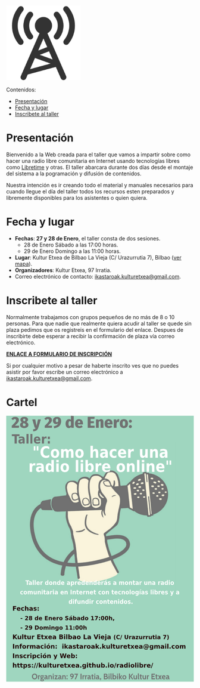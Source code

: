 <img src="img/radio.PNG" width="200" height="200" />

Contenidos:

* [Presentación](#presentación)
* [Fecha y lugar](#fecha-y-lugar)
* [Inscribete al taller](#inscribete-al-taller)

# Presentación 

Bienvenido a la Web creada para el taller que vamos a impartir sobre como hacer una radio libre comunitaria en Internet usando tecnologías libres como [Libretime](https://github.com/LibreTime) y otras. El taller abarcara durante dos días desde el montaje del sistema a la pogramación y difusión de contenidos. 

Nuestra intención es ir creando todo el material y manuales necesarios para cuando llegue el día del taller todos los recursos esten preparados y libremente disponibles para los asistentes o quien quiera.

# Fecha y lugar

* **Fechas**: **27 y 28 de Enero**, el taller consta de dos sesiones. 
	* 28 de Enero Sábado a las 17:00 horas.
	* 29 de Enero Domingo a las 11:00 horas.
* **Lugar**: Kultur Etxea de Bilbao La Vieja (C/ Urazurrutia 7), Bilbao ([ver mapa](https://goo.gl/maps/tDxjRysVDn42)).
* **Organizadores**: Kultur Etxea, 97 Irratia.
* Correo electrónico de contacto: <ikastaroak.kulturetxea@gmail.com>.

# Inscribete al taller

Normalmente trabajamos con grupos pequeños de no más de 8 o 10 personas. Para que nadie que realmente quiera acudir al taller se quede sin plaza pedimos que os registreis en el formulario del enlace. Despues de inscribirte debe esperar a recibir la confirmación de plaza vía correo electrónico.

**[ENLACE A FORMULARIO DE INSCRIPCIÓN](https://goo.gl/forms/iNtwc8MNfF8mNawL2)**

Si por cualquier motivo a pesar de haberte inscrito ves que no puedes asistir por favor escribe un correo electrónico a <ikastaroak.kulturetxea@gmail.com>.

# Cartel

![](img/kartela_radio_libre.png)